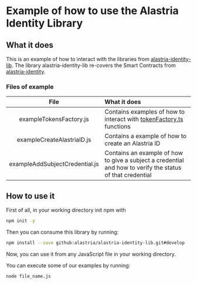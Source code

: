 # Example of how to use the Alastria Identity Library
## What it does
This is an example of how to interact with the libraries from [alastria-identity-lib](https://github.com/alastria/alastria-identity-lib). The library alastria-identity-lib re-covers the Smart Contracts from [alastria-identity](https://github.com/alastria/alastria-identity).

### Files of example 
|**File**|**What it does**|
|:--:|:--|
|exampleTokensFactory.js| Contains examples of how to interact with [tokenFactory.ts](https://github.com/alastria/alastria-identity-lib/blob/develop/src/tokenFactory/tokensFactory.ts) functions|
|exampleCreateAlastriaID.js| Contains a example of how to create an Alastria ID |
|exampleAddSubjectCredential.js| Contains an example of how to give a subject a credential and how to verify the status of that credential |
## How to use it
First of all, in your working directory init npm with
```sh
npm init -y
```
Then you can consume this library by running:
```sh
npm install --save github:alastria/alastria-identity-lib.git#develop
```
Now, you can use it from any JavaScript file in your working directory.

You can execute some of our examples by running:
```sh
node file_name.js 
```

